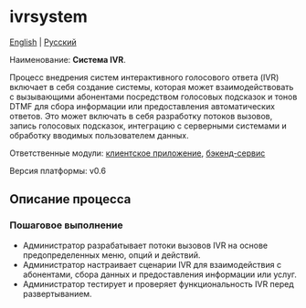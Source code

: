 # ivrsystem

[English](ivrsystem.md) | [Русский](ivrsystem.ru.md)

Наименование: **Система IVR**.

Процесс внедрения систем интерактивного голосового ответа (IVR) включает в себя создание системы, которая может взаимодействовать с вызывающими абонентами посредством голосовых подсказок и тонов DTMF для сбора информации или предоставления автоматических ответов.
Это может включать в себя разработку потоков вызовов, запись голосовых подсказок, интеграцию с серверными системами и обработку вводимых пользователем данных.

Ответственные модули: [клиентское приложение](../../frontend/adminclient.ru.md), [бэкенд-сервис](../../backend/adminbackend.ru.md)

Версия платформы: v0.6

## Описание процесса

### Пошаговое выполнение

- Администратор разрабатывает потоки вызовов IVR на основе предопределенных меню, опций и действий.
- Администратор настраивает сценарии IVR для взаимодействия с абонентами, сбора данных и предоставления информации или услуг.
- Администратор тестирует и проверяет функциональность IVR перед развертыванием.
